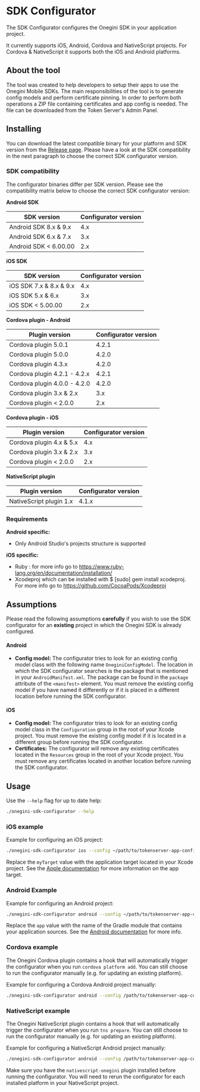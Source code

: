# SDK Configurator

The SDK Configurator configures the Onegini SDK in your application project.

It currently supports iOS, Android, Cordova and NativeScript projects. For Cordova & NativeScript it supports both the iOS and Android platforms.

## About the tool

The tool was created to help developers to setup their apps to use the Onegini Mobile SDKs. The main responsibilities of the tool is to generate config models 
and perform certificate pinning. In order to perform both operations a ZIP file containing certificates and app config is needed. The file can be downloaded 
from the Token Server's Admin Panel.

## Installing

You can download the latest compatible binary for your platform and SDK version from the [Release page](https://github.com/Onegini/sdk-configurator/releases). 
Please have a look at the SDK compatibility in the next paragraph to choose the correct SDK configurator version.

### SDK compatibility

The configurator binaries differ per SDK version. Please see the compatibility matrix below to choose the correct SDK configurator version:

**Android SDK**

| SDK version           | Configurator version   |
|-----------------------|------------------------|
| Android SDK 8.x & 9.x | 4.x                    |
| Android SDK 6.x & 7.x | 3.x                    |
| Android SDK < 6.00.00 | 2.x                    |
 
**iOS SDK**

| SDK version                | Configurator version   |
|----------------------------|------------------------|
| iOS SDK 7.x & 8.x & 9.x    | 4.x                    |
| iOS SDK 5.x & 6.x          | 3.x                    |
| iOS SDK < 5.00.00          | 2.x                    |

**Cordova plugin - Android**

| Plugin version                 | Configurator version   |
|--------------------------------|------------------------|
| Cordova plugin 5.0.1           | 4.2.1                  |
| Cordova plugin 5.0.0           | 4.2.0                  |
| Cordova plugin 4.3.x           | 4.2.0                  |
| Cordova plugin 4.2.1 - 4.2.x   | 4.2.1                  |
| Cordova plugin 4.0.0 - 4.2.0   | 4.2.0                  |
| Cordova plugin 3.x & 2.x       | 3.x                    |
| Cordova plugin < 2.0.0         | 2.x                    |

**Cordova plugin - iOS**

| Plugin version             | Configurator version   |
|----------------------------|------------------------|
| Cordova plugin 4.x & 5.x   | 4.x                    |
| Cordova plugin 3.x & 2.x   | 3.x                    |
| Cordova plugin < 2.0.0     | 2.x                    |

**NativeScript plugin**

| Plugin version             | Configurator version   |
|----------------------------|------------------------|
| NativeScript plugin 1.x    | 4.1.x                  |

### Requirements

**Android specific:**

- Only Android Studio's projects structure is supported

**iOS specific:**

- Ruby : for more info go to https://www.ruby-lang.org/en/documentation/installation/
- Xcodeproj which can be installed with $ [sudo] gem install xcodeproj. For more info go to https://github.com/CocoaPods/Xcodeproj

## Assumptions

Please read the following assumptions **carefully** if you wish to use the SDK configurator for an **existing** project in which the Onegini SDK is already 
configured.

#### Android

- **Config model:** The configurator tries to look for an existing config model class with the following name `OneginiConfigModel`. The location in which the 
SDK configurator searches is the package that is mentioned in your `AndroidManifest.xml`. The package can be found in the `package` attribute of the 
`<manifest>` element. You must remove the existing config model if you have named it differently or if it is placed in a different location before running the 
SDK configurator.

#### iOS

- **Config model:** The configurator tries to look for an existing config model class in the `Configuration` group in the root of your Xcode project. You must 
remove the existing config model if it is located in a different group before running the SDK configurator.
- **Certificates:** The configurator will remove any existing certificates located in the `Resources` group in the root of your Xcode project. You must remove 
any certificates located in another location before running the SDK configurator.

## Usage

Use the `--help` flag for up to date help:
```sh
./onegini-sdk-configurator --help
```

### iOS example
 
Example for configuring an iOS project:
```sh
./onegini-sdk-configurator ios --config ~/path/to/tokenserver-app-config.zip --app-dir ~/path/to/ios-app/ --target-name myTarget --debugDetection=true --rootDetection=true
```

Replace the `myTarget` value with the application target located in your Xcode project. See the [Apple documentation](https://developer.apple.com/library/ios/documentation/IDEs/Conceptual/AppDistributionGuide/ConfiguringYourApp/ConfiguringYourApp.html) for more information on the app target.

### Android Example
Example for configuring an Android project:
```sh
./onegini-sdk-configurator android --config ~/path/to/tokenserver-app-config.zip --module-name app --app-dir ~/path/to/android-app/ --debugDetection=true --rootDetection=true
```

Replace the `app` value with the name of the Gradle module that contains your application sources. See the [Android documentation](https://developer.android.com/studio/projects/index.html) for more info.

### Cordova example
The Onegini Cordova plugin contains a hook that will automatically trigger the configurator when you run `cordova platform add`. You can still choose to run the configurator manually (e.g. for updating an existing platform).

Example for configuring a Cordova Android project manually:
```sh
./onegini-sdk-configurator android --config /path/to/tokenserver-app-config.zip --app-dir /path/to/cordova-app/ --cordova
```

### NativeScript example
The Onegini NativeScript plugin contains a hook that will automatically trigger the configurator when you run `tns prepare`. You can still choose to run the configurator manually (e.g. for updating an existing platform).

Example for configuring a NativeScript Android project manually:
```sh
./onegini-sdk-configurator android --config /path/to/tokenserver-app-config.zip --app-dir /path/to/cordova-app/ --nativescript
```

Make sure you have the `nativescript-onegini` plugin installed before running the configurator. You will need to rerun the configurator for each installed platform 
in your NativeScript project.

